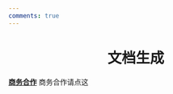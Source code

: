 ```yaml
---
comments: true
---
```


# <center>文档生成</center>  

**[商务合作](https://sdnuroboticsailab.github.io/commercial/commercial)** 商务合作请点这
